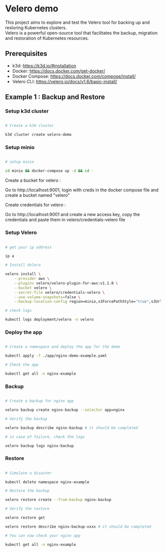 # Velero demo

This project aims to explore and test the Velero tool for backing up and restoring Kubernetes clusters.  
Velero is a powerful open-source tool that facilitates the backup, migration and restoration of Kubernetes resources.

## Prerequisites

- k3d: https://k3d.io/#installation
- Docker: https://docs.docker.com/get-docker/
- Docker Compose: https://docs.docker.com/compose/install/
- Velero CLI: https://velero.io/docs/v1.6/basic-install/

## Example 1 : Backup and Restore

### Setup k3d cluster

```bash

# Create a k3d cluster

k3d cluster create velero-demo

```

### Setup minio

```bash

# setup minio

cd minio && docker-compose up -d && cd -

```

Create a bucket for velero :

Go to http://localhost:9001, login with creds in the docker compose file and create a bucket named "velero"

Create credentials for velero :

Go to http://localhost:9001 and create a new access key, copy the credentials and paste them in velero/credentials-velero file

### Setup Velero

```bash

# get your ip address

ip a

# Install Velero

velero install \
    --provider aws \
    --plugins velero/velero-plugin-for-aws:v1.1.0 \
    --bucket velero \
    --secret-file velero/credentials-velero \
    --use-volume-snapshots=false \
    --backup-location-config region=minio,s3ForcePathStyle="true",s3Url=http://<your-ip-address>:9000 # replace <your-ip-address> with your ip address

# check logs

kubectl logs deployment/velero -n velero

```

### Deploy the app

```bash

# Create a namespace and deploy the app for the demo

kubectl apply -f ./app/nginx-demo-example.yaml

# Check the app

kubectl get all -n nginx-example

```

### Backup

```bash

# Create a backup for nginx app

velero backup create nginx-backup --selector app=nginx

# Verify the backup

velero backup describe nginx-backup # it should be completed

# in case of failure, check the logs

velero backup logs nginx-backup

```

### Restore

```bash

# Simulate a disaster

kubectl delete namespace nginx-example

# Restore the backup

velero restore create --from-backup nginx-backup

# Verify the restore

velero restore get

velero restore describe nginx-backup-xxxx # it should be completed

# You can now check your nginx app

kubectl get all -n nginx-example

```
